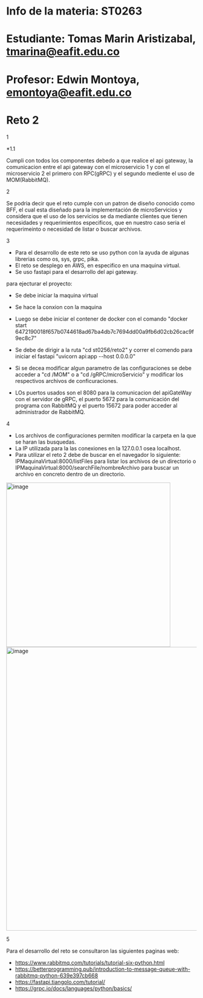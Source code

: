 # Info de la materia: ST0263
# Estudiante: Tomas Marin Aristizabal, tmarina@eafit.edu.co
# Profesor: Edwin Montoya, emontoya@eafit.edu.co
# Reto 2

1

*1.1

Cumpli con todos los componentes debedo a que realice el api gateway, la comunicacion entre el api gateway con el microservicio 1 y con el microservicio 2 
el primero con RPC(gRPC) y el segundo mediente el uso de MOM(RabbitMQ).

2

Se podria decir que el reto cumple con un patron de diseño conocido como BFF, el cual esta diseñado para la implementación de microServicios y considera que el uso de los servicios se da mediante clientes que tienen necesidades y requerimientos especificos, que en nuestro caso seria el requerimeinto o necesidad de listar o buscar archivos.

3

* Para el desarrollo de este reto se uso python con la ayuda de algunas librerias como os, sys, grpc, pika.
* El reto se desplego en AWS, en especifico en una maquina virtual.
* Se uso fastapi para el desarrollo del api gateway.

para ejecturar el proyecto:

* Se debe iniciar la maquina virtual
* Se hace la conxion con la maquina
* Luego se debe iniciar el contener de docker con el comando "docker start 6472190018f657b0744618ad67ba4db7c7694dd00a9fb6d02cb26cac9f9ec8c7"
* Se debe de dirigir a la ruta "cd st0256/reto2" y correr el comendo para iniciar el fastapi "uvicorn api:app --host 0.0.0.0"

* Si se decea modificar algun parametro de las configuraciones se debe acceder a  "cd /MOM" o a "cd /gRPC/microServicio" y modificar los respectivos archivos
de conficuraciones.

* LOs puertos usados son el 8080 para la comunicacion del apiGateWay con el servidor de gRPC, el puerto 5672 para la comunicación del programa con RabbitMQ y el puerto 15672 para poder acceder al administrador de RabbitMQ. 

4

* Los archivos de configuraciones permiten modificar la carpeta en la que se haran las busquedas.
* La IP utilizada para la las conexiones en la 127.0.0.1 osea localhost.
* Para utilizar el reto 2 debe de buscar en el navegador lo siguiente: IPMaquinaVirtual:8000/listFiles para listar los archivos de un directorio o IPMaquinaVirtual:8000/searchFile/nombreArchivo para buscar un archivo en concreto dentro de un directorio.

<img width="434" alt="image" src="https://user-images.githubusercontent.com/68928376/222937514-2cbbac1b-2b46-471b-989c-05c3d6dd3cbc.png">
<img width="749" alt="image" src="https://user-images.githubusercontent.com/68928376/222937519-74d50df4-9b4f-42ac-9773-1c22f6e31c02.png">


5

Para el desarrollo del reto se consultaron las siguientes paginas web:
* https://www.rabbitmq.com/tutorials/tutorial-six-python.html
* https://betterprogramming.pub/introduction-to-message-queue-with-rabbitmq-python-639e397cb668
* https://fastapi.tiangolo.com/tutorial/
* https://grpc.io/docs/languages/python/basics/
